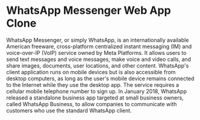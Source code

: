 # WhatsApp Messenger Web App Clone

WhatsApp Messenger, or simply WhatsApp, is an internationally available American freeware, cross-platform centralized instant messaging (IM) and voice-over-IP (VoIP) service owned by Meta Platforms. It allows users to send text messages and voice messages, make voice and video calls, and share images, documents, user locations, and other content. WhatsApp's client application runs on mobile devices but is also accessible from desktop computers, as long as the user's mobile device remains connected to the Internet while they use the desktop app. The service requires a cellular mobile telephone number to sign up. In January 2018, WhatsApp released a standalone business app targeted at small business owners, called WhatsApp Business, to allow companies to communicate with customers who use the standard WhatsApp client.